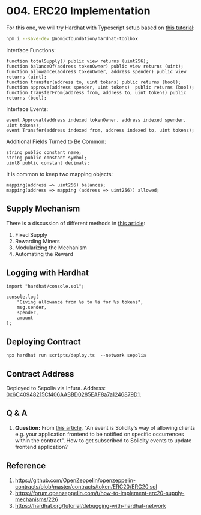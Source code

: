 # 004. ERC20 Implementation

For this one, we will try Hardhat with Typescript setup based on [this tutorial](https://hardhat.org/hardhat-runner/docs/guides/typescript):

```bash
npm i --save-dev @nomicfoundation/hardhat-toolbox

```

Interface Functions:

```solidity
function totalSupply() public view returns (uint256);
function balanceOf(address tokenOwner) public view returns (uint);
function allowance(address tokenOwner, address spender) public view returns (uint);
function transfer(address to, uint tokens) public returns (bool);
function approve(address spender, uint tokens)  public returns (bool);
function transferFrom(address from, address to, uint tokens) public returns (bool);
```

Interface Events:

```solidity
event Approval(address indexed tokenOwner, address indexed spender, uint tokens);
event Transfer(address indexed from, address indexed to, uint tokens);
```

Additional Fields Turned to Be Common:

```solidity
string public constant name;
string public constant symbol;
uint8 public constant decimals;
```

It is common to keep two mapping objects:

```solidity
mapping(address => uint256) balances;
mapping(address => mapping (address => uint256)) allowed;
```

## Supply Mechanism

There is a discussion of different methods in [this article](https://forum.openzeppelin.com/t/how-to-implement-erc20-supply-mechanisms/226): 

1. Fixed Supply
1. Rewarding Miners
1. Modularizing the Mechanism
1. Automating the Reward

## Logging with Hardhat

```
import "hardhat/console.sol";

console.log(
    "Giving allowance from %s to %s for %s tokens",
    msg.sender,
    spender,
    amount
);
```

## Deploying Contract

`npx hardhat run scripts/deploy.ts  --network sepolia`

## Contract Address

Deployed to Sepolia via Infura. Address:  [0x6C40948215Cf406AABBD0285EAF8a7a1246879D1](https://sepolia.etherscan.io/address/0x6c40948215cf406aabbd0285eaf8a7a1246879d1).

## Q & A

1. **Question:** From [this article](https://www.toptal.com/ethereum/create-erc20-token-tutorial), "An event is Solidity’s way of allowing clients e.g. your application frontend to be notified on specific occurrences within the contract". How to get subscribed to Solidity events to update frontend application?

## Reference

1. https://github.com/OpenZeppelin/openzeppelin-contracts/blob/master/contracts/token/ERC20/ERC20.sol
1. https://forum.openzeppelin.com/t/how-to-implement-erc20-supply-mechanisms/226
1. https://hardhat.org/tutorial/debugging-with-hardhat-network
